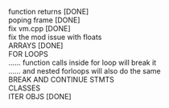 function returns                    [DONE]<br>
poping frame                        [DONE]<br>
fix vm.cpp                          [DONE]<br>
fix the mod issue with floats             <br>
ARRAYS                              [DONE]<br>
FOR LOOPS                                 <br>
...... function calls inside for loop will break it <br>
...... and nested forloops will also do the same <br>
BREAK AND CONTINUE STMTS                  <br>
CLASSES                                   <br>
ITER OBJS                           [DONE]<br>